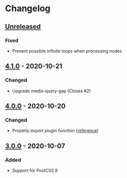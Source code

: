 # Changelog

## [Unreleased][]

### Fixed

-   Prevent possible infinite loops when processing nodes

## [4.1.0][] - 2020-10-21

### Changed

-   Upgrade media-query-gap (Closes #2)

## [4.0.0][] - 2020-10-20

### Changed

-   Properly export plugin function
    ([reference](https://github.com/postcss/postcss/issues/1441))

## [3.0.0][] - 2020-10-07

### Added

-   Support for PostCSS 8

[unreleased]:
	https://github.com/niksy/postcss-media-query-gap/compare/v3.0.0...HEAD
[3.0.0]: https://github.com/niksy/postcss-media-query-gap/tree/v3.0.0
[unreleased]:
	https://github.com/niksy/postcss-media-query-gap/compare/v4.0.0...HEAD
[4.0.0]: https://github.com/niksy/postcss-media-query-gap/tree/v4.0.0
[unreleased]:
	https://github.com/niksy/postcss-media-query-gap/compare/v4.1.0...HEAD
[4.1.0]: https://github.com/niksy/postcss-media-query-gap/tree/v4.1.0
